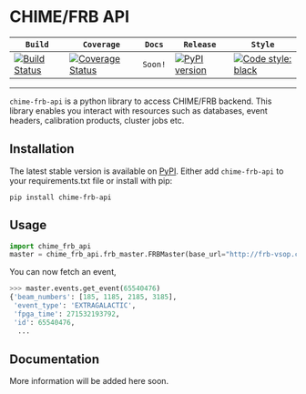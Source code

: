 # CHIME/FRB API

|   **`Build`**   | **`Coverage`**  |   **`Docs`**    |  **`Release`**  |   **`Style`**    |
|-----------------|-----------------|-----------------|-----------------| -----------------|
|[![Build Status](https://travis-ci.com/CHIMEFRB/frb-api.svg?token=mRNzzrGmJQewCpZQsov9&branch=master)](https://travis-ci.com/CHIMEFRB/frb-api)| [![Coverage Status](https://coveralls.io/repos/github/CHIMEFRB/frb-api/badge.svg?branch=master&t=uYdqsa)](https://coveralls.io/github/CHIMEFRB/frb-api?branch=master) | `Soon!`   | [![PyPI version](https://img.shields.io/pypi/v/chime-frb-api.svg)](https://pypi.org/project/chime-frb-api/) | [![Code style: black](https://img.shields.io/badge/code%20style-black-000000.svg)](https://black.readthedocs.io/en/stable/)

--------

`chime-frb-api` is a python library to access CHIME/FRB backend. This library enables you interact with resources such as databases, event headers, calibration products, cluster jobs etc.

## Installation
The latest stable version is available on [PyPI](https://pypi.org/project/chime-frb-api/). Either add `chime-frb-api` to your requirements.txt file or install with pip:
```
pip install chime-frb-api
```

## Usage
```python
import chime_frb_api
master = chime_frb_api.frb_master.FRBMaster(base_url="http://frb-vsop.chime:8002")
```

You can now fetch an event,
```python
>>> master.events.get_event(65540476)
{'beam_numbers': [185, 1185, 2185, 3185],
 'event_type': 'EXTRAGALACTIC',
 'fpga_time': 271532193792,
 'id': 65540476,
  ...
```

## Documentation
More information will be added here soon.


